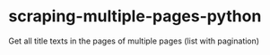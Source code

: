 # scraping-multiple-pages-python
Get all title texts in the pages of multiple pages (list with pagination)
